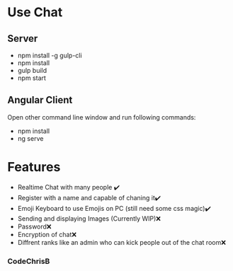
# Use Chat
##  Server

- npm install -g gulp-cli
- npm install
- gulp build
- npm start


## Angular Client

Open other command line window and run following commands:

- npm install
- ng serve


# Features
- Realtime Chat with many people ✔️
- Register with a name and capable of chaning it✔️
- Emoji Keyboard to use Emojis on PC (still need some css magic)✔️
- Sending and displaying Images (Currently WIP)❌
- Password❌
- Encryption of chat❌
- Diffrent ranks like an admin who can kick people out of the chat room❌


### CodeChrisB
